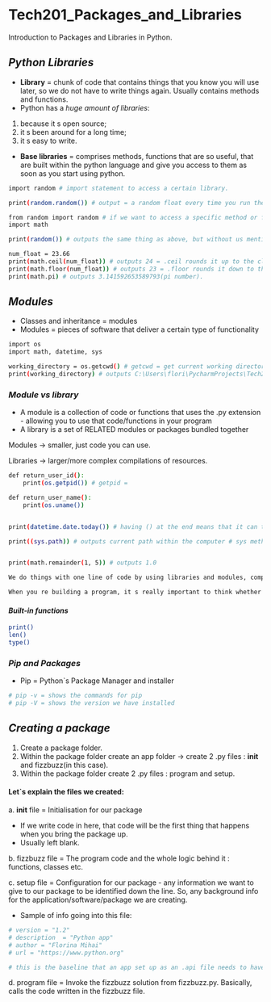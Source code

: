 # Tech201_Packages_and_Libraries
Introduction to Packages and Libraries in Python. 

## ***Python Libraries***

- **Library** = chunk of code that contains things that you know you will use later, so we do not have to write things again. Usually contains methods and functions.
- Python has a *huge amount of libraries*:

1. because it s open source; 
2. it s been around for a long time; 
3. it s easy to write.

- **Base libraries** = comprises methods, functions that are so useful, that are built within the python language and give you access to them as soon as you start using python.
```bash
import random # import statement to access a certain library.

print(random.random()) # output = a random float every time you run the library

from random import random # if we want to access a specific method or function
import math

print(random()) # outputs the same thing as above, but without us mentioning that we want a certain function/method from a certain library. prints only the specifies area of the library rather than the entire library.
```
```bash
num_float = 23.66
print(math.ceil(num_float)) # outputs 24 = .ceil rounds it up to the closest whole number.
print(math.floor(num_float)) # outputs 23 = .floor rounds it down to the closest whole number.
print(math.pi) # outputs 3.141592653589793(pi number).
```

## ***Modules***

- Classes and inheritance = modules
- Modules = pieces of software that deliver a certain type of functionality
```bash
import os
import math, datetime, sys

working_directory = os.getcwd() # getcwd = get current working directory
print(working_directory) # outputs C:\Users\flori\PycharmProjects\Tech201_packages_libraries\Tech201_Packages_and_Libraries - the directory you are in and working.
```
### ***Module vs library***

- A module is a collection of code or functions that uses the .py extension - allowing you to use that code/functions in your program 
- A library is a set of RELATED modules or packages bundled together 

Modules -> smaller, just code you can use.

Libraries -> larger/more complex compilations of resources.
```bash
def return_user_id():
    print(os.getpid()) # getpid =

def return_user_name():
    print(os.uname())


print(datetime.date.today()) # having () at the end means that it can take arguments

print((sys.path)) # outputs current path within the computer # sys method allows us to interact with files and folders within our machine # not having () is because it does not take arguments


print(math.remainder(1, 5)) # outputs 1.0

We do things with one line of code by using libraries and modules, compared to actually writing the chunk of code

When you re building a program, it s really important to think whether you need to make a class/object yourself, or if we could use a function. You may not even need to make a function yourself, if there is a module that does what you are looking for already (base library/ module or outside ones).
```

#### ***Built-in functions***
```bash
print()
len()
type()
```

### ***Pip and Packages***

- Pip = Python`s Package Manager and installer
```bash
# pip -v = shows the commands for pip
# pip -V = shows the version we have installed
```
## ***Creating a package***

1. Create a package folder.
2. Within the package folder create an app folder -> create 2 .py files : __init__ and fizzbuzz(in this case).
3. Within the package folder create 2 .py files : program and setup.

#### Let`s explain the files we created:

a. __init__ file = Initialisation for our package

- If we write code in here, that code will be the first thing that happens when you bring the package up.
- Usually left blank.

b. fizzbuzz file = The program code and the whole logic behind it : functions, classes etc.

c. setup file =  Configuration for our package - any information we want to give to our package to be identified down the line. So, any background info for the application/software/package we are creating.
- Sample of info going into this file:
```bash
# version = "1.2"
# description  = "Python app"
# author = "Florina Mihai"
# url = "https://www.python.org"

# this is the baseline that an app set up as an .api file needs to have
```


d. program file = Invoke the fizzbuzz solution from fizzbuzz.py. Basically, calls the code written in the fizzbuzz file. 



